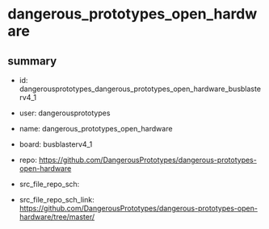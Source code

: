 # dangerous_prototypes_open_hardware
 
## summary 
* id: dangerousprototypes_dangerous_prototypes_open_hardware_busblasterv4_1
* user: dangerousprototypes
* name: dangerous_prototypes_open_hardware
* board: busblasterv4_1
* repo: https://github.com/DangerousPrototypes/dangerous-prototypes-open-hardware



* src_file_repo_sch: 
* src_file_repo_sch_link: https://github.com/DangerousPrototypes/dangerous-prototypes-open-hardware/tree/master/






